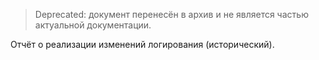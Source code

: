 > Deprecated: документ перенесён в архив и не является частью актуальной документации.

Отчёт о реализации изменений логирования (исторический).


